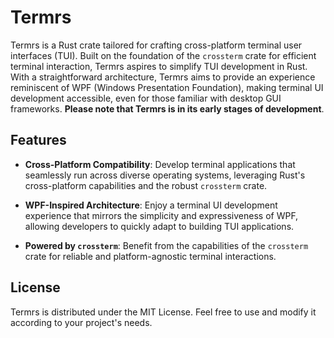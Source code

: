 # Termrs

Termrs is a Rust crate tailored for crafting cross-platform terminal user interfaces (TUI). Built on the foundation of the `crossterm` crate for efficient terminal interaction, Termrs aspires to simplify TUI development in Rust. With a straightforward architecture, Termrs aims to provide an experience reminiscent of WPF (Windows Presentation Foundation), making terminal UI development accessible, even for those familiar with desktop GUI frameworks. **Please note that Termrs is in its early stages of development**.

## Features

- **Cross-Platform Compatibility**: Develop terminal applications that seamlessly run across diverse operating systems, leveraging Rust's cross-platform capabilities and the robust `crossterm` crate.

- **WPF-Inspired Architecture**: Enjoy a terminal UI development experience that mirrors the simplicity and expressiveness of WPF, allowing developers to quickly adapt to building TUI applications.

- **Powered by `crossterm`**: Benefit from the capabilities of the `crossterm` crate for reliable and platform-agnostic terminal interactions.

## License
Termrs is distributed under the MIT License. Feel free to use and modify it according to your project's needs.
